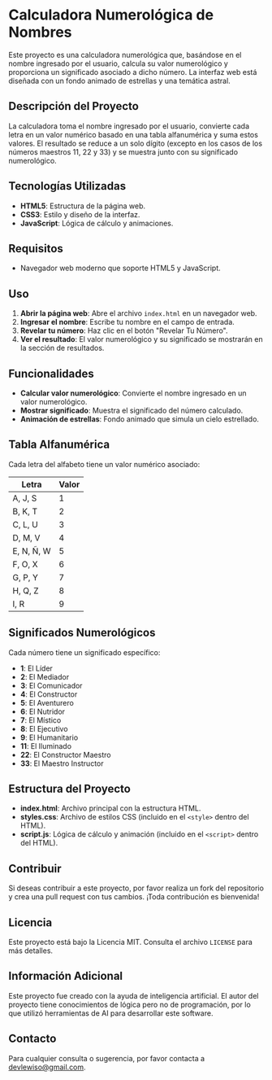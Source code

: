 # Calculadora Numerológica de Nombres

Este proyecto es una calculadora numerológica que, basándose en el nombre ingresado por el usuario, calcula su valor numerológico y proporciona un significado asociado a dicho número. La interfaz web está diseñada con un fondo animado de estrellas y una temática astral.

## Descripción del Proyecto

La calculadora toma el nombre ingresado por el usuario, convierte cada letra en un valor numérico basado en una tabla alfanumérica y suma estos valores. El resultado se reduce a un solo dígito (excepto en los casos de los números maestros 11, 22 y 33) y se muestra junto con su significado numerológico.

## Tecnologías Utilizadas

- **HTML5**: Estructura de la página web.
- **CSS3**: Estilo y diseño de la interfaz.
- **JavaScript**: Lógica de cálculo y animaciones.

## Requisitos

- Navegador web moderno que soporte HTML5 y JavaScript.

## Uso

1. **Abrir la página web**: Abre el archivo `index.html` en un navegador web.
2. **Ingresar el nombre**: Escribe tu nombre en el campo de entrada.
3. **Revelar tu número**: Haz clic en el botón "Revelar Tu Número".
4. **Ver el resultado**: El valor numerológico y su significado se mostrarán en la sección de resultados.

## Funcionalidades

- **Calcular valor numerológico**: Convierte el nombre ingresado en un valor numerológico.
- **Mostrar significado**: Muestra el significado del número calculado.
- **Animación de estrellas**: Fondo animado que simula un cielo estrellado.

## Tabla Alfanumérica

Cada letra del alfabeto tiene un valor numérico asociado:

| Letra | Valor |
|-------|-------|
| A, J, S | 1 |
| B, K, T | 2 |
| C, L, U | 3 |
| D, M, V | 4 |
| E, N, Ñ, W | 5 |
| F, O, X | 6 |
| G, P, Y | 7 |
| H, Q, Z | 8 |
| I, R | 9 |

## Significados Numerológicos

Cada número tiene un significado específico:

- **1**: El Líder
- **2**: El Mediador
- **3**: El Comunicador
- **4**: El Constructor
- **5**: El Aventurero
- **6**: El Nutridor
- **7**: El Místico
- **8**: El Ejecutivo
- **9**: El Humanitario
- **11**: El Iluminado
- **22**: El Constructor Maestro
- **33**: El Maestro Instructor

## Estructura del Proyecto

- **index.html**: Archivo principal con la estructura HTML.
- **styles.css**: Archivo de estilos CSS (incluido en el `<style>` dentro del HTML).
- **script.js**: Lógica de cálculo y animación (incluido en el `<script>` dentro del HTML).

## Contribuir

Si deseas contribuir a este proyecto, por favor realiza un fork del repositorio y crea una pull request con tus cambios. ¡Toda contribución es bienvenida!

## Licencia

Este proyecto está bajo la Licencia MIT. Consulta el archivo `LICENSE` para más detalles.

## Información Adicional

Este proyecto fue creado con la ayuda de inteligencia artificial. El autor del proyecto tiene conocimientos de lógica pero no de programación, por lo que utilizó herramientas de AI para desarrollar este software.

## Contacto

Para cualquier consulta o sugerencia, por favor contacta a [devlewiso@gmail.com](mailto:devlewiso@gmail.com).
